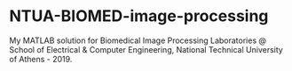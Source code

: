 # NTUA-BIOMED-image-processing

My MATLAB solution for Biomedical Image Processing Laboratories @ School of Electrical & Computer Engineering, National Technical University of Athens - 2019.

